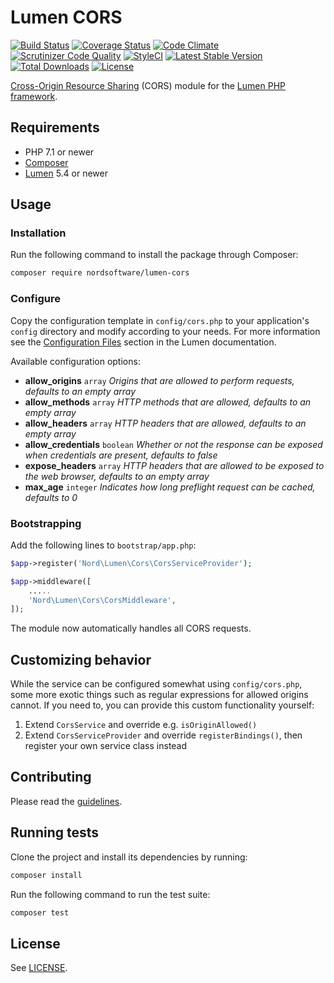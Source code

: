# Lumen CORS

[![Build Status](https://travis-ci.org/digiaonline/lumen-cors.svg?branch=master)](https://travis-ci.org/digiaonline/lumen-cors)
[![Coverage Status](https://coveralls.io/repos/github/nordsoftware/lumen-cors/badge.svg?branch=master)](https://coveralls.io/github/nordsoftware/lumen-cors?branch=master)
[![Code Climate](https://codeclimate.com/github/nordsoftware/lumen-cors/badges/gpa.svg)](https://codeclimate.com/github/nordsoftware/lumen-cors)
[![Scrutinizer Code Quality](https://scrutinizer-ci.com/g/digiaonline/lumen-cors/badges/quality-score.png?b=master)](https://scrutinizer-ci.com/g/digiaonline/lumen-cors/?branch=master)
[![StyleCI](https://styleci.io/repos/35571263/shield?style=flat)](https://styleci.io/repos/35571263)
[![Latest Stable Version](https://poser.pugx.org/nordsoftware/lumen-cors/version)](https://packagist.org/packages/nordsoftware/lumen-cors)
[![Total Downloads](https://poser.pugx.org/nordsoftware/lumen-cors/downloads)](https://packagist.org/packages/nordsoftware/lumen-cors)
[![License](https://img.shields.io/badge/license-MIT-blue.svg)](LICENSE)

[Cross-Origin Resource Sharing](http://enable-cors.org/) (CORS) module for the [Lumen PHP framework](http://lumen.laravel.com/).

## Requirements

- PHP 7.1 or newer
- [Composer](http://getcomposer.org)
- [Lumen](https://lumen.laravel.com/) 5.4 or newer

## Usage

### Installation

Run the following command to install the package through Composer:

```sh
composer require nordsoftware/lumen-cors
```

### Configure

Copy the configuration template in `config/cors.php` to your application's `config` directory and modify according to your needs.
For more information see the [Configuration Files](http://lumen.laravel.com/docs/configuration#configuration-files) section in the Lumen documentation.

Available configuration options:

- **allow_origins** `array` *Origins that are allowed to perform requests, defaults to an empty array*
- **allow_methods** `array` *HTTP methods that are allowed, defaults to an empty array*
- **allow_headers** `array` *HTTP headers that are allowed, defaults to an empty array*
- **allow_credentials** `boolean` *Whether or not the response can be exposed when credentials are present, defaults to false*
- **expose_headers** `array` *HTTP headers that are allowed to be exposed to the web browser, defaults to an empty array*
- **max_age** `integer` *Indicates how long preflight request can be cached, defaults to 0*

### Bootstrapping

Add the following lines to ```bootstrap/app.php```:

```php
$app->register('Nord\Lumen\Cors\CorsServiceProvider');
```

```php
$app->middleware([
	.....
	'Nord\Lumen\Cors\CorsMiddleware',
]);
```

The module now automatically handles all CORS requests.

## Customizing behavior

While the service can be configured somewhat using `config/cors.php`, some more exotic things such as regular 
expressions for allowed origins cannot. If you need to, you can provide this custom functionality yourself:

1. Extend `CorsService` and override e.g. `isOriginAllowed()`
2. Extend `CorsServiceProvider` and override `registerBindings()`, then register your own service class instead

## Contributing

Please read the [guidelines](.github/CONTRIBUTING.md).

## Running tests

Clone the project and install its dependencies by running:

```sh
composer install
```

Run the following command to run the test suite:

```sh
composer test
```

## License

See [LICENSE](LICENSE).
